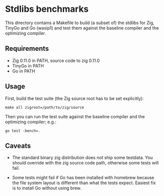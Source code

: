 # Stdlibs benchmarks

This directory contains a Makefile to build (a subset of) the stdlibs for Zig, TinyGo and Go (wasip1)
and test them against the baseline compiler and the optimizing compiler.

## Requirements

- Zig 0.11.0 in PATH, source code to zig 0.11.0
- TinyGo in PATH
- Go in PATH

## Usage

First, build the test suite (the Zig source root has to be set explicitly):

    make all zigroot=/path/to/zig/source

Then you can run the test suite against the baseline compiler and the optimizing compiler; e.g.:

    go test -bench=.

## Caveats

* The standard binary zig distribution does not ship some testdata.
  You should override with the zig source code path, otherwise some tests will fail.

* Some tests might fail if Go has been installed with homebrew because
  the file system layout is different than what the tests expect.
  Easiest fix is to install Go without using brew.

